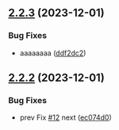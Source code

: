 ## [2.2.3](https://github.com/abdolian/abdolian-test-01/compare/v2.2.2...v2.2.3) (2023-12-01)


### Bug Fixes

* aaaaaaaa ([ddf2dc2](https://github.com/abdolian/abdolian-test-01/commit/ddf2dc29b7e1b227c7beff00ed5df1a828dce5c5))

## [2.2.2](https://github.com/abdolian/abdolian-test-01/compare/v2.2.1...v2.2.2) (2023-12-01)


### Bug Fixes

* prev Fix [#12](https://github.com/abdolian/abdolian-test-01/issues/12) next ([ec074d0](https://github.com/abdolian/abdolian-test-01/commit/ec074d008c3a4c39bb6e80fb6e3741fbfbc5c637))

